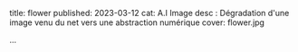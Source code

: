 title: flower
published: 2023-03-12
cat: A.I Image
desc : Dégradation d'une image venu du net vers une abstraction numérique 
cover: flower.jpg


...






